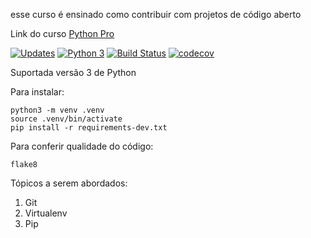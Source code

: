 esse curso é ensinado como contribuir com projetos de código aberto

Link do curso [Python Pro](https://www.python.pro.br/)

[![Updates](https://pyup.io/repos/github/FlavioFMBorges/libpythonpro/shield.svg)](https://pyup.io/repos/github/FlavioFMBorges/libpythonpro/)
[![Python 3](https://pyup.io/repos/github/FlavioFMBorges/libpythonpro/python-3-shield.svg)](https://pyup.io/repos/github/FlavioFMBorges/libpythonpro/)
[![Build Status](https://travis-ci.com/FlavioFMBorges/libpythonpro.svg?branch=main)](https://travis-ci.com/FlavioFMBorges/libpythonpro)
[![codecov](https://codecov.io/gh/FlavioFMBorges/libpythonpro/branch/main/graph/badge.svg?token=LQJ6HVVO78)](https://codecov.io/gh/FlavioFMBorges/libpythonpro)

Suportada versão 3 de Python 

Para instalar:
```console
python3 -m venv .venv
source .venv/bin/activate
pip install -r requirements-dev.txt
```
Para conferir qualidade do código:
```console
flake8
```

Tópicos a serem abordados:
1. Git
2. Virtualenv
3. Pip 
